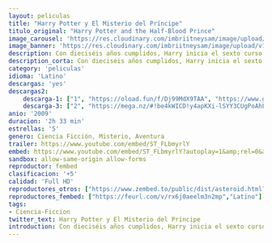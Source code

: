 ```yaml
---
layout: peliculas
title: "Harry Potter y El Misterio del Príncipe"
titulo_original: "Harry Potter and the Half-Blood Prince"
image_carousel: 'https://res.cloudinary.com/imbriitneysam/image/upload/v1542939934/misterio-poster-min.jpg'
image_banner: 'https://res.cloudinary.com/imbriitneysam/image/upload/v1542939939/misterio-banner-min.jpg'
description: Con dieciséis años cumplidos, Harry inicia el sexto curso en Hogwarts en medio de terribles acontecimientos que asolan Inglaterra. Elegido capitán del equipo de Quidditch, los entrenamientos, los exámenes y las chicas ocupan todo su tiempo, pero la tranquilidad dura poco. A pesar de los férreos controles de seguridad que protegen la escuela, dos alumnos son brutalmente atacados. Dumbledore sabe que se acerca el momento, anunciado por la Profecía, en que Harry y Voldemort se enfrentarán a muerte. El anciano director pedirá ayuda a Harry y juntos emprenderán un peligroso viaje. Para debilitar al enemigo, el joven mago cuenta con la ayuda de un viejo libro de pociones perteneciente a un misterioso personaje que se hace llamar el Príncipe Mestizo.
description_corta: Con dieciséis años cumplidos, Harry inicia el sexto curso en Hogwarts en medio de terribles acontecimientos que asolan Inglaterra. Elegido capitán del equipo de Quidditch, los entrenamientos, los exámenes y las chicas ocupan todo su...
category: 'peliculas'
idioma: 'Latino'
descargas: 'yes'
descargas2:
    descarga-1: ["1", "https://oload.fun/f/Dj99MdX9TAA", "https://www.google.com/s2/favicons?domain=openload.co","OpenLoad","https://res.cloudinary.com/imbriitneysam/image/upload/v1541473684/mexico.png", "Latino", "Full HD"]
    descarga-3: ["2", "https://mega.nz/#!be4kWICD!y4apKXi-lSYY3CUgPoAhLo-YneLZc1yClI1ZY606ZdM", "https://www.google.com/s2/favicons?domain=mega.nz","Mega","https://res.cloudinary.com/imbriitneysam/image/upload/v1541473684/mexico.png", "Latino", "Full HD"]
anio: '2009'
duracion: '2h 33 min'
estrellas: '5'
genero: Ciencia Ficción, Misterio, Aventura
trailer: https://www.youtube.com/embed/ST_FLbmyrlY
embed: https://www.youtube.com/embed/ST_FLbmyrlY?autoplay=1&amp;rel=0&amp;hd=1&border=0&wmode=opaque&enablejsapi=1&modestbranding=1&controls=1&showinfo=0
sandbox: allow-same-origin allow-forms
reproductor: fembed
clasificacion: '+5'
calidad: 'Full HD'
reproductores_otros: ["https://www.zembed.to/public/dist/asteroid.html?id=331d1b48ea378c70507bfd6e037594a2&title=Harry%20Potter%20and%20the%20Half-Blood%20Prince","Latino","https://gdriveplayer.me/embed2.php?link=NDxZrfSr%252BffigB7fU1BK4QElhYTXKVBQOL21dZoIG7CuubHAtxxgRV28Vy8CYgdq3Vzfl3E0l1vpafWp7kvYeV4nZghhyCyQilLe%252Fp5nh3E9b0BpBSbsmFru7tJYmo99iHfgMX7wYeMh0UYWo4M6sXX0Jc3Ja%252FnsjnjW0tLxjAqZoVbbHXvpMBcfwIZ3M0jHF5mxsj6q0h71RdwCV0VoFI","Latino","https://api.cuevana3.io/stream/index.php?file=ek5lbm9xYWNrS0xYMTZLa2xNbkdvY3ZTb3BtZng4TGp6ZFpobGFMUGtPTFJ5SnFUWU5MSzZkUFhZR1JwbTVha25KR1VvcVBWMGVMWWtaYWhvSkhFNlpTWFpHbHFscExmMkpHZ29tYz0","Latino","https://mstream.website/7hwjryu0uua4","Latino"]
reproductores_fembed: ["https://feurl.com/v/rx6j0aeelm3n2mp","Latino"]
tags:
- Ciencia-Ficcion
twitter_text: Harry Potter y El Misterio del Principe
introduction: Con dieciséis años cumplidos, Harry inicia el sexto curso en Hogwarts en medio de terribles acontecimientos que asolan Inglaterra. Elegido capitán del equipo de Quidditch, los entrenamientos, los exámenes y las chicas ocupan todo su..
---
```












